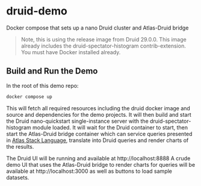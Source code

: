 # druid-demo
Docker compose that sets up a nano Druid cluster and Atlas-Druid bridge

> Note, this is using the release image from Druid 29.0.0. This image already includes the
druid-spectator-histogram contrib-extension.
You must have Docker installed already.

## Build and Run the Demo
In the root of this demo repo:

```bash
docker compose up
```

This will fetch all required resources including the druid docker image and source and dependencies for the demo projects.
It will then build and start the Druid nano-quickstart single-instance server with the druid-spectator-histogram module loaded.
It will wait for the Druid container to start, then start the Atlas-Druid bridge container which can service queries presented in [Atlas Stack Language](https://netflix.github.io/atlas-docs/asl/tutorial/), translate into Druid queries and render charts of the results.

The Druid UI will be running and available at http://localhost:8888
A crude demo UI that uses the Atlas-Druid bridge to render charts for queries will be available at http://localhost:3000 as well as buttons to load sample datasets.
